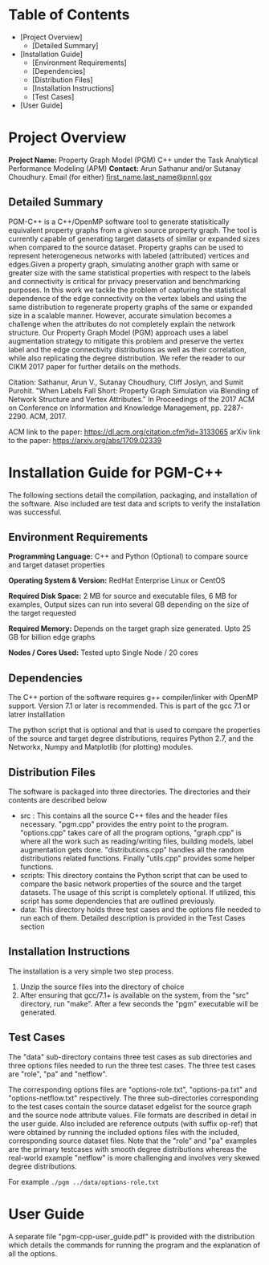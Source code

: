 
Table of Contents
=================

*   [Project Overview]
    *   [Detailed Summary]
*   [Installation Guide]
    *   [Environment Requirements]
    *   [Dependencies]
    *   [Distribution Files]
    *   [Installation Instructions]
    *   [Test Cases]
*   [User Guide]

Project Overview
================

**Project Name:** Property Graph Model (PGM) C++ under the Task Analytical Performance Modeling (APM)
**Contact:** Arun Sathanur and/or Sutanay Choudhury. Email (for either) first_name.last_name@pnnl.gov


Detailed Summary
----------------

PGM-C++ is a C++/OpenMP software tool to generate statisitically equivalent property graphs from a given source property graph. The tool is currently capable of generating target datasets of similar or expanded sizes when compared to the source dataset. Property graphs can be used to represent heterogeneous networks with labeled (attributed) vertices and edges.Given a property graph, simulating another graph with same or greater size with the same statistical properties with respect to the labels and connectivity is critical for privacy preservation and benchmarking purposes. In this work we tackle the problem of capturing the statistical dependence of the edge connectivity on the vertex labels and using the same distribution to regenerate property graphs of the same or expanded size in a scalable manner. However, accurate simulation becomes a challenge when the attributes do not completely explain the network structure.  Our Property Graph Model (PGM) approach uses a label augmentation strategy to mitigate this problem and preserve the vertex label and the edge connectivity distributions as well as their correlation, while also replicating the degree distribution. We refer the reader to our CIKM 2017 paper for further details on the methods.

Citation: Sathanur, Arun V., Sutanay Choudhury, Cliff Joslyn, and Sumit Purohit. "When Labels Fall Short: Property Graph Simulation via Blending of Network Structure and Vertex Attributes." In Proceedings of the 2017 ACM on Conference on Information and Knowledge Management, pp. 2287-2290. ACM, 2017.

ACM link to the paper: https://dl.acm.org/citation.cfm?id=3133065
arXiv link to the paper: https://arxiv.org/abs/1709.02339 


Installation Guide for PGM-C++
==================

The following sections detail the compilation, packaging, and installation of the software. Also included are test data and scripts to verify the installation was successful.

Environment Requirements
------------------------

**Programming Language:** C++ and Python (Optional) to compare source and target dataset properties

**Operating System & Version:** RedHat Enterprise Linux or CentOS

**Required Disk Space:** 2 MB for source and executable files, 6 MB for examples, Output sizes can run into several GB depending on the size of the target requested

**Required Memory:** Depends on the target graph size generated. Upto 25 GB for billion edge graphs

**Nodes / Cores Used:** Tested upto Single Node / 20 cores

Dependencies
------------

The C++ portion of the software requires g++ compiler/linker with OpenMP support. Version 7.1 or later is recommended. This is part of the gcc 7.1 or latrer installlation

The python script that is optional and that is used to compare the properties of the source and target degree distributions, requires Python 2.7, and the Networkx, Numpy and Matplotlib (for plotting) modules.

Distribution Files
------------------

The software is packaged into three directories. The directories and their contents are described below

*  src : This contains all the source C++ files and the header files necessary. "pgm.cpp" provides the entry point to the program. "options.cpp" takes care of all the program options, "graph.cpp" is where all the work such as reading/writing files, building models, label augmentation gets done. "distributions.cpp" handles all the random distributions related functions. Finally "utils.cpp" provides some helper functions.
* scripts: This directory contains the Python script that can be used to compare the basic network properties of the source and the target datasets. The usage of this script is completely optional. If utilized, this script has some dependencies that are outlined previously.
* data: This directory holds three test cases and the options file needed to run each of them. Detailed description is provided in the Test Cases section


Installation Instructions
-------------------------
The installation is a very simple two step process.

1. Unzip the source files into the directory of choice
2. After ensuring that gcc/7.1+ is available on the system, from the "src" directory, run "make". After a few seconds the "pgm" executable will be generated.

Test Cases
----------

The "data" sub-directory contains three test cases as sub directories and three options files needed to run the three test cases. The three test cases are "role", "pa" and "netflow".

The corresponding options files are "options-role.txt", "options-pa.txt" and "options-netflow.txt" respectively. The three sub-directories corresponding to the test cases contain the source dataset edgelist for the source graph and the source node attribute values. File formats are described in detail in the user guide. Also included are reference outputs (with suffix op-ref) that were obtained by running the included options files with the included, corresponding source dataset files. Note that the "role" and "pa" examples are the primary testcases with smooth degree distributions whereas the real-world example "netflow" is more challenging and involves very skewed degree distributions.

For example ``./pgm ../data/options-role.txt``

User Guide
==========

A separate file "pgm-cpp-user_guide.pdf" is provided with the distribution which details the commands for running the program and the explanation of all the options.
